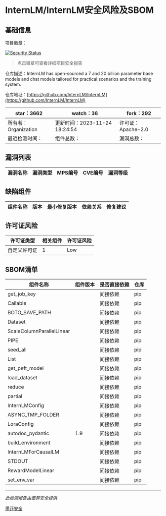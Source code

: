 # InternLM/InternLM安全风险及SBOM

## 基础信息

项目徽章：

[![Security Status](https://www.murphysec.com/platform3/v31/badge/1728121583786483712.svg)](https://www.murphysec.com/console/report/1715800853574369280/1728121583786483712)

> 点击徽章可查看详细项目安全报告

仓库描述：InternLM has open-sourced a 7 and 20 billion parameter base models and chat models tailored for practical scenarios and the training system.

仓库地址：[https://github.com/InternLM/InternLM](https://github.com/InternLM/InternLM)

| star：3662 | watch：36 | fork：292 |
| ----------- | -------------- | ------------ |
| 所有者：Organization | 更新时间：2023-11-24 18:24:54 | 许可证：Apache-2.0 |
| 最近检测时间： | 组件总数： | 漏洞总数： |




## 漏洞列表

| 漏洞名称 | 漏洞类型 | MPS编号 | CVE编号 | 漏洞等级 |
| ------- | ------ | ------- | ------ | ----- |





## 缺陷组件

| 组件名称 | 版本 | 最小修复版本 | 依赖关系 | 修复建议 |
| -------- | ---- | ------------ | -------- | -------- |





## 许可证风险

| 许可证类型 | 相关组件 | 许可证风险 |
| ---------- | -------- | ---------- |
|自定义许可证|1|Low|




## SBOM清单

| 组件名称 | 组件版本 | 是否直接依赖 | 仓库 |
| -------- | -------- | ------------ | ---- |
|get_job_key||间接依赖|pip|
|Callable||间接依赖|pip|
|BOTO_SAVE_PATH||间接依赖|pip|
|Dataset||间接依赖|pip|
|ScaleColumnParallelLinear||间接依赖|pip|
|PIPE||间接依赖|pip|
|seed_all||间接依赖|pip|
|List||间接依赖|pip|
|get_peft_model||间接依赖|pip|
|load_dataset||间接依赖|pip|
|reduce||间接依赖|pip|
|partial||间接依赖|pip|
|InternLMConfig||间接依赖|pip|
|ASYNC_TMP_FOLDER||间接依赖|pip|
|LoraConfig||间接依赖|pip|
|autodoc_pydantic|1.9|间接依赖|pip|
|build_environment||间接依赖|pip|
|InternLMForCausalLM||间接依赖|pip|
|STDOUT||间接依赖|pip|
|RewardModelLinear||间接依赖|pip|
|set_env_var||间接依赖|pip|


------

*此检测报告由墨菲安全提供*

[墨菲安全](www.murphysec.com)